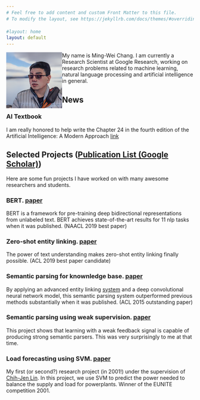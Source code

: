 ```yaml
---
# Feel free to add content and custom Front Matter to this file.
# To modify the layout, see https://jekyllrb.com/docs/themes/#overriding-theme-defaults

#layout: home
layout: default
---
```



<img style="float: left;width: 150px;" src="anime_gan_p.png"> My name is Ming-Wei Chang. I am currently a Research Scientist at Google Research, working on research problems related to machine learning, natural language processing and artificial intelligence in general.

## News

### AI Textbook

I am really honored to help write the Chapter 24 in the fourth edition of the Artificial Intelligence: A Modern Approach [link](http://aima.cs.berkeley.edu/ack.html)

## Selected Projects ([Publication List (Google Scholar)](https://scholar.google.com/citations?user=GiCqMFkAAAAJ&hl=en&oi=ao))

Here are some fun projects I have worked on with many awesome researchers and students.

### **BERT**. [paper](https://arxiv.org/abs/1810.04805)

BERT is a framework for pre-training deep bidirectional representations from unlabeled text. BERT achieves state-of-the-art results for 11 nlp tasks when it was published.
(NAACL 2019 best paper)

### Zero-shot entity linking. [paper](https://arxiv.org/abs/1906.07348)

The power of text understanding makes zero-shot entity linking finally possible. (ACL 2019 best paper candidate)

### Semantic parsing for knownledge base. [paper](https://www.microsoft.com/en-us/research/publication/semantic-parsing-via-staged-query-graph-generation-question-answering-with-knowledge-base/)

By applying an advanced entity linking [system](https://arxiv.org/abs/1609.08075) and a deep convolutional neural network model, this semantic parsing system outperformed previous methods substantially when it was published. (ACL 2015 outstanding paper)

### Semantic parsing using weak supervision. [paper](https://www.aclweb.org/anthology/W10-2903.pdf)

This project shows that learning with a weak feedback signal is capable of producing strong semantic parsers. This was very surprisingly to me at that time.

### Load forecasting using SVM. [paper](https://ieeexplore.ieee.org/abstract/document/1350819/)

My first (or second?) research project (in 2001!) under the supervision of [Chih-Jen Lin](https://www.csie.ntu.edu.tw/~cjlin/). In this project, we use SVM to predict the power needed to balance the supply and load for powerplants. Winner of the EUNITE competition 2001.


